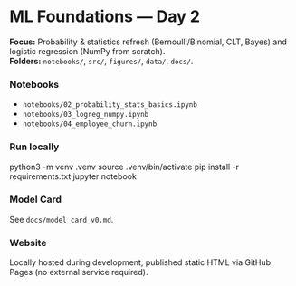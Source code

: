 # ML Foundations — Day 2

**Focus:** Probability & statistics refresh (Bernoulli/Binomial, CLT, Bayes) and logistic regression (NumPy from scratch).  
**Folders:** `notebooks/`, `src/`, `figures/`, `data/`, `docs/`.

### Notebooks
- `notebooks/02_probability_stats_basics.ipynb`
- `notebooks/03_logreg_numpy.ipynb`
- `notebooks/04_employee_churn.ipynb`

### Run locally
python3 -m venv .venv
source .venv/bin/activate
pip install -r requirements.txt
jupyter notebook

### Model Card
See `docs/model_card_v0.md`.

### Website
Locally hosted during development; published static HTML via GitHub Pages (no external service required).
